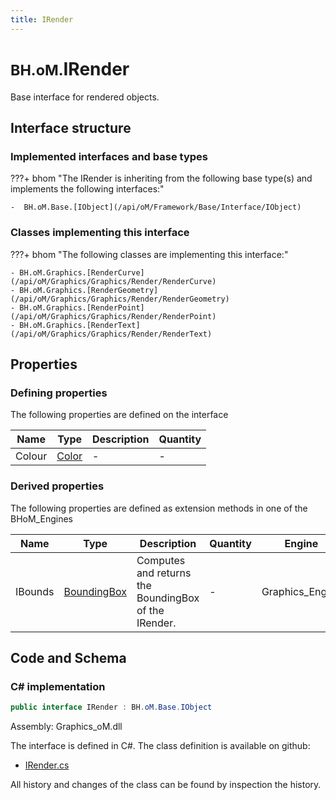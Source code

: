 ```yaml
---
title: IRender
---
```


# <small>BH.oM.</small>**IRender**

Base interface for rendered objects.

## Interface structure

### Implemented interfaces and base types

???+ bhom "The IRender is inheriting from the following base type(s) and implements the following interfaces:"

    -  BH.oM.Base.[IObject](/api/oM/Framework/Base/Interface/IObject)


### Classes implementing this interface

???+ bhom "The following classes are implementing this interface:"

    - BH.oM.Graphics.[RenderCurve](/api/oM/Graphics/Graphics/Render/RenderCurve)
    - BH.oM.Graphics.[RenderGeometry](/api/oM/Graphics/Graphics/Render/RenderGeometry)
    - BH.oM.Graphics.[RenderPoint](/api/oM/Graphics/Graphics/Render/RenderPoint)
    - BH.oM.Graphics.[RenderText](/api/oM/Graphics/Graphics/Render/RenderText)


## Properties



### Defining properties

The following properties are defined on the interface

| Name             | Type             | Description      | Quantity         |
|------------------|------------------|------------------|------------------|
| Colour | [Color](https://learn.microsoft.com/en-us/dotnet/api/System.Drawing.Color?view=netstandard-2.0) | - | - |


### Derived properties

The following properties are defined as extension methods in one of the BHoM_Engines

| Name             | Type             | Description      | Quantity         | Engine           |
|------------------|------------------|------------------|------------------|------------------|
| IBounds | [BoundingBox](/api/oM/Dimensional/Geometry/Misc/BoundingBox) | Computes and returns the BoundingBox of the IRender. | - | Graphics_Engine |


## Code and Schema

### C# implementation

``` C# title="C#"
public interface IRender : BH.oM.Base.IObject
```

Assembly: Graphics_oM.dll

The interface is defined in C#. The class definition is available on github:

- [IRender.cs](https://github.com/BHoM/BHoM/blob/develop/Graphics_oM/Render\IRender.cs)

All history and changes of the class can be found by inspection the history.
